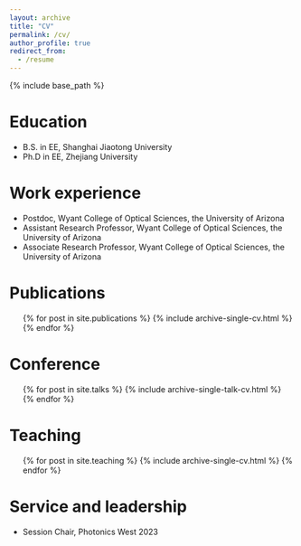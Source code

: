 ```yaml
---
layout: archive
title: "CV"
permalink: /cv/
author_profile: true
redirect_from:
  - /resume
---
```


{% include base_path %}

Education
======
* B.S. in EE, Shanghai Jiaotong University
* Ph.D in EE, Zhejiang University

Work experience
======
* Postdoc, Wyant College of Optical Sciences, the University of Arizona
* Assistant Research Professor, Wyant College of Optical Sciences, the University of Arizona
* Associate Research Professor, Wyant College of Optical Sciences, the University of Arizona

Publications
======
  <ul>{% for post in site.publications %}
    {% include archive-single-cv.html %}
  {% endfor %}</ul>
  
Conference
======
  <ul>{% for post in site.talks %}
    {% include archive-single-talk-cv.html %}
  {% endfor %}</ul>
  
Teaching
======
  <ul>{% for post in site.teaching %}
    {% include archive-single-cv.html %}
  {% endfor %}</ul>
  
Service and leadership
======
* Session Chair, Photonics West 2023
